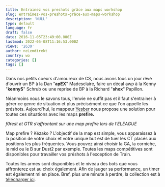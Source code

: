 ```yaml
---
title: Entrainez vos preshots grâce aux maps workshop
slug: entrainez-vos-preshots-grâce-aux-maps-workshop
description: 'NULL'
type: default
language: fr
draft: false
date: 2016-11-05T23:49:00.000Z
lastmod: 2022-05-08T11:16:53.000Z
views: '2630'
author: neLendirekt
country: wo
categories: []
tags: []
---
```

Dans nos petits coeurs d'amoureux de CS, nous avons tous un jour rêvé d'ouvrir un BP à la Dan "**apEX**" Madesclaire, faire un décal awp à la Kenny "**kennyS**" Schrub ou une reprise de BP à la Richard "**shox**" Papillon. 

Néanmoins nous le savons tous, l'envie ne suffit pas et il faut s'entrainer à gérer ce genre de situation et plus précisément ce que l'on appelle les préshots. Aujourd'hui, le mappeur [Yesber](http://steamcommunity.com/id/Yesber) nous propose une solution pour toutes ces situations avec les maps **prefire.**

  
_f0rest et GTR s'affrontant sur une map prefire lors de l'ELEAGUE_

Map prefire ? Kézako ? L'objectif de la map est simple, vous apparaissez à la position de votre choix et votre unique but est de tuer les CT placés aux positions les plus fréquentes. Vous pouvez ainsi choisir la GA, la corniche, le mid ou le B sur Dust2 par exemple. Toutes les maps compétitives sont disponibles pour travailler vos préshots à l'exception de Train.

Toutes les armes sont disponibles et le niveau des bots que vous affronterez est au choix également. Afin de jauger sa performance, un timer est également mi en place. Bref, plus une minute à perdre, la collection est à [télécharger ici](http://steamcommunity.com/sharedfiles/filedetails/?id=740795413).
